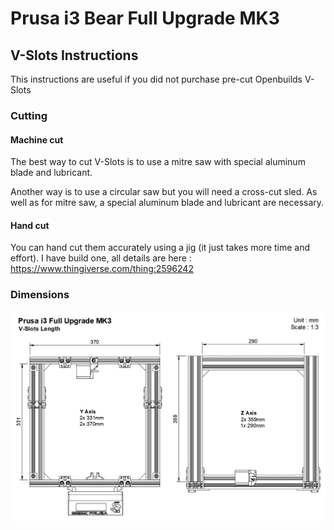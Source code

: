 # Prusa i3 Bear Full Upgrade MK3


## V-Slots Instructions

This instructions are useful if you did not purchase pre-cut Openbuilds V-Slots


### Cutting


#### Machine cut

The best way to cut V-Slots is to use a mitre saw with special aluminum blade and lubricant.

Another way is to use a circular saw but you will need a cross-cut sled. As well as for mitre saw, a special aluminum blade and lubricant are necessary.


#### Hand cut

You can hand cut them accurately using a jig (it just takes more time and effort). I have build one, all details are here : https://www.thingiverse.com/thing:2596242


### Dimensions

![Prusa i3 Bear Full Upgrade MK3 V-Slots Length](/full_upgrade/for_mk3/doc/vslots_length.png)
